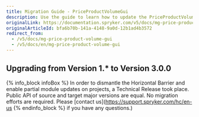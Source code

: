 ```yaml
---
title: Migration Guide - PriceProductVolumeGui
description: Use the guide to learn how to update the PriceProductVolumeGui module to a newer version.
originalLink: https://documentation.spryker.com/v5/docs/mg-price-product-volume-gui
originalArticleId: bfa6b70b-141a-4148-9a0d-12b1ad4b3572
redirect_from:
  - /v5/docs/mg-price-product-volume-gui
  - /v5/docs/en/mg-price-product-volume-gui
---
```


## Upgrading from Version 1.* to Version 3.0.0
{% info_block infoBox %}
In order to dismantle the Horizontal Barrier and enable partial module updates on projects, a Technical Release took place. Public API of source and target major versions are equal. No migration efforts are required. Please [contact us](https://support.spryker.com/hc/en-us
{% endinfo_block %} if you have any questions.)
